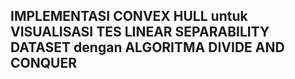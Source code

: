 ## IMPLEMENTASI CONVEX HULL untuk VISUALISASI TES LINEAR SEPARABILITY DATASET dengan ALGORITMA DIVIDE AND CONQUER
